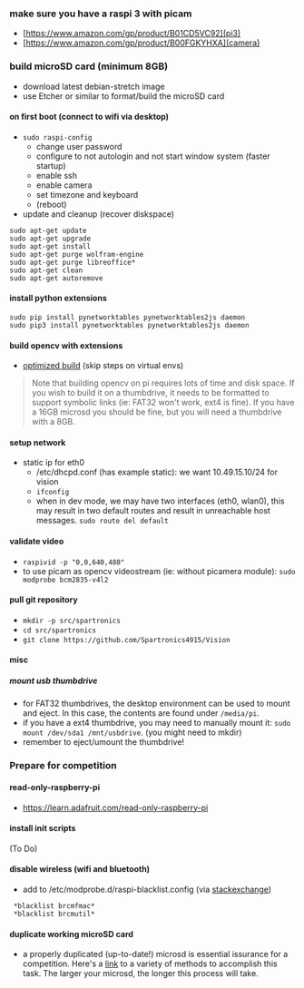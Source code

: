 
### make sure you have a raspi 3 with picam
* [https://www.amazon.com/gp/product/B01CD5VC92](pi3)
* [https://www.amazon.com/gp/product/B00FGKYHXA](camera)

### build microSD card (minimum 8GB)
* download latest debian-stretch image
* use Etcher or similar to format/build the microSD card

#### on first boot (connect to wifi via desktop)
* `sudo raspi-config`
    * change user password
    * configure to not autologin and not start window system (faster startup)
    * enable ssh
    * enable camera
    * set timezone and keyboard
    * (reboot)
* update and cleanup (recover diskspace)
```
sudo apt-get update
sudo apt-get upgrade
sudo apt-get install
sudo apt-get purge wolfram-engine
sudo apt-get purge libreoffice*
sudo apt-get clean
sudo apt-get autoremove
```

#### install python extensions

```
sudo pip install pynetworktables pynetworktables2js daemon
sudo pip3 install pynetworktables pynetworktables2js daemon
```

#### build opencv with extensions

* [optimized build](https://www.pyimagesearch.com/2017/10/09/optimizing-opencv-on-the-raspberry-pi) (skip steps on virtual envs)

> Note that building opencv on pi requires lots of time and disk space.  If
> you wish to build it on a thumbdrive, it needs to be formatted to support
> symbolic links (ie: FAT32 won't work, ext4 is fine).  If you have a 16GB
> microsd you should be fine, but you will need a thumbdrive with a 8GB.


#### setup network

* static ip for eth0
    * /etc/dhcpd.conf (has example static): we want 10.49.15.10/24 for vision
    * `ifconfig`
    * when in dev mode, we may have two interfaces (eth0, wlan0), this may
      result in two default routes and result in unreachable host messages.
     `sudo route del default`

#### validate video

* `raspivid -p "0,0,640,480"`
* to use picam as opencv videostream (ie: without picamera module):
 `sudo modprobe bcm2835-v4l2`

#### pull git repository
* `mkdir -p src/spartronics`
* `cd src/spartronics`
* `git clone https://github.com/Spartronics4915/Vision`

#### misc
##### mount usb thumbdrive
* for FAT32 thumbdrives, the desktop environment can be used to
  mount and eject.  In this case, the contents are found under
  `/media/pi`.
* if you have a ext4 thumbdrive, you may need to manually mount it:
   `sudo mount /dev/sda1 /mnt/usbdrive`. (you might need to mkdir)
* remember to eject/umount the thumbdrive!

### Prepare for competition

#### read-only-raspberry-pi
* https://learn.adafruit.com/read-only-raspberry-pi

#### install init scripts
(To Do)

#### disable wireless (wifi and bluetooth)
* add to /etc/modprobe.d/raspi-blacklist.config (via [stackexchange](http://raspberrypi.stackexchange.com/questions/43720/disable-wifi-wlan0-on-pi-3))

```
 *blacklist brcmfmac*
 *blacklist brcmutil*
```

#### duplicate working microSD card
* a properly duplicated (up-to-date!) microsd is essential issurance
  for a competition.  Here's a [link](https://thepihut.com/blogs/raspberry-pi-tutorials/17789160-backing-up-and-restoring-your-raspberry-pis-sd-card)
  to a variety of methods to accomplish this task.  The larger your microsd,
  the longer this process will take.

